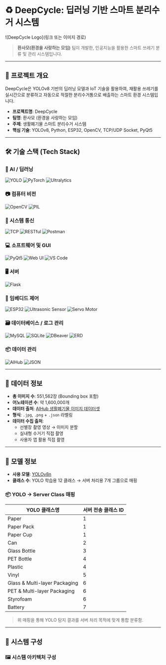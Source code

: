 # ♻️ DeepCycle: 딥러닝 기반 스마트 분리수거 시스템

![DeepCycle Logo](링크 또는 이미지 경로)

> **환사모(환경을 사랑하는 모임)** 팀이 개발한, 인공지능을 활용한 스마트 쓰레기 분류 및 관리 시스템입니다.

---

## 📌 프로젝트 개요

DeepCycle은 YOLOv8 기반의 딥러닝 모델과 IoT 기술을 활용하여, 재활용 쓰레기를 실시간으로 분류하고 자동으로 적절한 분리수거통으로 배출하는 스마트 환경 시스템입니다.

- **프로젝트명**: DeepCycle  
- **팀명**: 환사모 (환경을 사랑하는 모임)  
- **주제**: 생활폐기물 스마트 분리수거 시스템  
- **핵심 기술**: YOLOv8, Python, ESP32, OpenCV, TCP/UDP Socket, PyQt5

---

## 🛠 기술 스택 (Tech Stack)

### 🧠 AI / 딥러닝  
![YOLO](https://img.shields.io/badge/YOLOv8n-00FFFF?style=flat&logo=github&logoColor=black)
![PyTorch](https://img.shields.io/badge/PyTorch-EE4C2C?style=flat&logo=pytorch&logoColor=white)
![Ultralytics](https://img.shields.io/badge/Ultralytics-FFD700?style=flat&logo=python&logoColor=black)

### 📷 컴퓨터 비전  
![OpenCV](https://img.shields.io/badge/OpenCV-5C3EE8?style=flat&logo=opencv&logoColor=white)
![PIL](https://img.shields.io/badge/PIL-3776AB?style=flat&logo=python&logoColor=white)

### 💬 시스템 통신  
![TCP](https://img.shields.io/badge/TCP%2FUDP-005B9A?style=flat&logo=internet-computer&logoColor=white)
![RESTful](https://img.shields.io/badge/REST%20API-4E8EE0?style=flat&logo=fastapi&logoColor=white)
![Postman](https://img.shields.io/badge/Postman-FF6C37?style=flat&logo=postman&logoColor=white)

### 💻 소프트웨어 및 GUI  
![PyQt5](https://img.shields.io/badge/PyQt5-41CD52?style=flat&logo=qt&logoColor=white)
![Web UI](https://img.shields.io/badge/Admin%20Web%20UI-2D2D2D?style=flat&logo=html5&logoColor=white)
![VS Code](https://img.shields.io/badge/VS%20Code-007ACC?style=flat&logo=visual-studio-code&logoColor=white)

### 🖥️ 서버  
![Flask](https://img.shields.io/badge/Flask-000000?style=flat&logo=flask&logoColor=white)

### 📡 임베디드 제어  
![ESP32](https://img.shields.io/badge/ESP32-3C3C3C?style=flat&logo=espressif&logoColor=white)
![Ultrasonic Sensor](https://img.shields.io/badge/Ultrasonic%20Sensor-AAAAAA?style=flat&logo=simpleicons&logoColor=white)
![Servo Motor](https://img.shields.io/badge/Servo%20Motor-888888?style=flat&logo=gear&logoColor=white)

### 🗃 데이터베이스 / 로그 관리  
![MySQL](https://img.shields.io/badge/MySQL-4479A1?style=flat&logo=mysql&logoColor=white)
![SQLite](https://img.shields.io/badge/SQLite-003B57?style=flat&logo=sqlite&logoColor=white)
![DBeaver](https://img.shields.io/badge/DBeaver-372923?style=flat&logo=dbeaver&logoColor=white)
![ERD](https://img.shields.io/badge/ERD%20Design-2B5797?style=flat&logo=diagrams-dot-net&logoColor=white)

### 📦 데이터 관리  
![AIHub](https://img.shields.io/badge/AIHub%20Dataset-00C853?style=flat&logo=databricks&logoColor=white)
![JSON](https://img.shields.io/badge/Bounding%20Box%20JSON-efefef?style=flat&logo=json&logoColor=black)

---

## 📁 데이터 정보

- **총 이미지 수**: 551,562장 (Bounding box 포함)
- **어노테이션 수**: 약 1,600,000개
- **데이터 출처**: [AIHub 생활폐기물 이미지 데이터셋](https://aihub.or.kr)
- **형식**: `.jpg`, `.png` + `.json` 라벨링
- **데이터 수집 출처**:
  - 선별장 촬영 영상 → 이미지 분할
  - 실내형 수거기 직접 촬영
  - 사용자 앱 활용 직접 촬영

---

## 🧠 모델 정보

- **사용 모델**: [YOLOv8n](https://github.com/ultralytics/ultralytics)
- **클래스 수**: YOLO 학습용 12 클래스 → 서버 처리용 7개 그룹으로 매핑

### 📦 YOLO → Server Class 매핑

| YOLO 클래스명 | 서버 전송 클래스 ID |
|---------------|---------------------|
| Paper | 1 |
| Paper Pack | 1 |
| Paper Cup | 1 |
| Can | 2 |
| Glass Bottle | 3 |
| PET Bottle | 4 |
| Plastic | 4 |
| Vinyl | 5 |
| Glass & Multi-layer Packaging | 6 |
| PET & Multi-layer Packaging | 6 |
| Styrofoam | 6 |
| Battery | 7 |

> 위 매핑을 통해 YOLO 탐지 결과를 서버 처리 목적에 맞게 통합 분류함.

---

## 🧩 시스템 구성

### 🖼 시스템 아키텍처 구성


